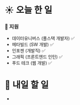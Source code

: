 # ☀️ 오늘 한 일

### 🚀 지원
- 데이터유니버스 (풀스택 개발자) ✅
- 메타빌드 (SW 개발) ✅
- 인포젠 (개발직) ✅
- 그래픽 (프론트엔드 인턴) ✅
- 푸드 테크 (웹 개발) ✅

# 🚩 내일 할 일
- 

